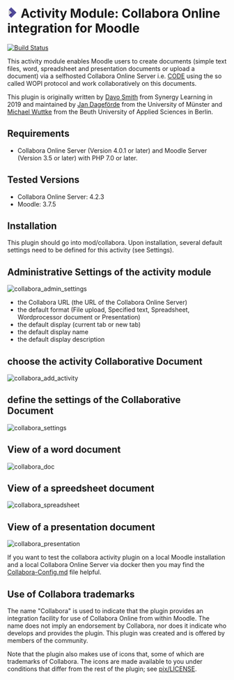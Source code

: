 # ![moodle-mod_collabora](pix/icon.png) Activity Module: Collabora Online integration for Moodle

[![Build Status](https://travis-ci.org/learnweb/moodle-mod_collabora.svg?branch=master)](https://travis-ci.org/learnweb/moodle-mod_collabora)

This activity module enables Moodle users to create documents (simple text files, word, spreadsheet and presentation documents or upload a document) via a selfhosted Collabora Online Server i.e. [CODE](https://www.collaboraoffice.com/code/) using the so called WOPI protocol and work collaboratively on this documents.

This plugin is originally written by [Davo Smith](https://github.com/davosmith) from Synergy Learning in 2019 and maintained by [Jan Dageförde](https://github.com/Dagefoerde) from the University of Münster and [Michael Wuttke](https://github.com/moodlebeuth) from the Beuth University of Applied Sciences in Berlin.

## Requirements
- Collabora Online Server (Version 4.0.1 or later) and Moodle Server (Version 3.5 or later) with PHP 7.0 or later.

## Tested Versions
- Collabora Online Server: 4.2.3
- Moodle: 3.7.5

## Installation
This plugin should go into mod/collabora. Upon installation, several default settings need to be defined for this activity (see Settings).

## Administrative Settings of the activity module
![collabora_admin_settings](https://user-images.githubusercontent.com/2102425/55971535-f73cbc00-5c81-11e9-844b-26cd08fbb65e.png)

- the Collabora URL (the URL of the Collabora Online Server)
- the default format (File upload, Specified text, Spreadsheet, Wordprocessor document or Presentation)
- the default display (current tab or new tab)
- the default display name
- the default display description

## choose the activity Collaborative Document
![collabora_add_activity](https://user-images.githubusercontent.com/2102425/55971859-93ff5980-5c82-11e9-9a8d-9f813b50d921.png)

## define the settings of the Collaborative Document
![collabora_settings](https://user-images.githubusercontent.com/2102425/55972098-2273db00-5c83-11e9-9c8d-7f715efe8c1b.png)

## View of a word document
![collabora_doc](https://user-images.githubusercontent.com/2102425/55972181-54853d00-5c83-11e9-8b95-4044e54646f7.png)

## View of a spreedsheet document
![collabora_spreadsheet](https://user-images.githubusercontent.com/2102425/55972240-6ebf1b00-5c83-11e9-8cda-554bc5699e8d.png)

## View of a presentation document
![collabora_presentation](https://user-images.githubusercontent.com/2102425/55972302-8e564380-5c83-11e9-9152-b7ea6edeb5a9.png)

If you want to test the collabora activity plugin on a local Moodle installation and a local Collabora Online Server via docker then you may find the [Collabora-Config.md](https://github.com/learnweb/moodle-mod_collabora/blob/master/Collabora-Config.md) file helpful.

## Use of Collabora trademarks

The name "Collabora" is used to indicate that the plugin provides an integration facility for use of Collabora Online from within Moodle.
The name does not imply an endorsement by Collabora, nor does it indicate who develops and provides the plugin.
This plugin was created and is offered by members of the community.

Note that the plugin also makes use of icons that, some of which are trademarks of Collabora.
The icons are made available to you under conditions that differ from the rest of the plugin; see [pix/LICENSE](pix/LICENSE/).
